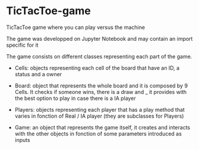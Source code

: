 # TicTacToe-game
TicTacToe game where you can play versus the machine

The game was developped on Jupyter Notebook and may contain an import specific for it

The game consists on different classes representing each part of the game.

- Cells: objects representing each cell of the board that have an ID, a status and a owner

- Board: object that represents the whole board and it is composed by 9 Cells. It checks if someone wins, there is a draw and _ 
it provides with the best option to play in case there is a IA player

- Players: objects representing each player that has a play method that varies in fonction of Real / IA player (they are subclasses for Players)

- Game: an object that represents the game itself, it creates and interacts with the other objects in fonction of some parameters introduced as inputs
